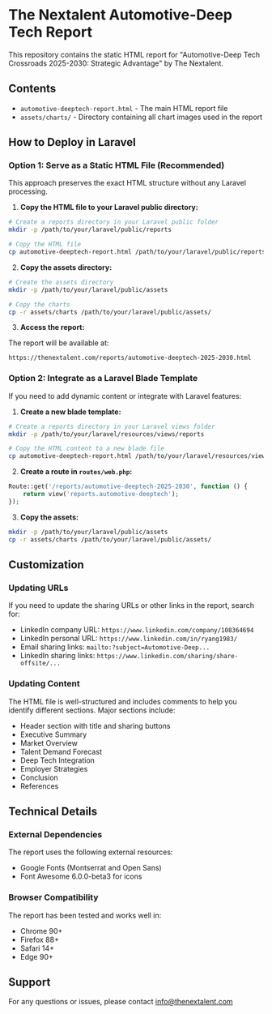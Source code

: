 # The Nextalent Automotive-Deep Tech Report

This repository contains the static HTML report for "Automotive-Deep Tech Crossroads 2025-2030: Strategic Advantage" by The Nextalent.

## Contents

- `automotive-deeptech-report.html` - The main HTML report file
- `assets/charts/` - Directory containing all chart images used in the report

## How to Deploy in Laravel

### Option 1: Serve as a Static HTML File (Recommended)

This approach preserves the exact HTML structure without any Laravel processing.

1. **Copy the HTML file to your Laravel public directory:**

```bash
# Create a reports directory in your Laravel public folder
mkdir -p /path/to/your/laravel/public/reports

# Copy the HTML file
cp automotive-deeptech-report.html /path/to/your/laravel/public/reports/automotive-deeptech-2025-2030.html
```

2. **Copy the assets directory:**

```bash
# Create the assets directory
mkdir -p /path/to/your/laravel/public/assets

# Copy the charts
cp -r assets/charts /path/to/your/laravel/public/assets/
```

3. **Access the report:**

The report will be available at:
```
https://thenextalent.com/reports/automotive-deeptech-2025-2030.html
```

### Option 2: Integrate as a Laravel Blade Template

If you need to add dynamic content or integrate with Laravel features:

1. **Create a new blade template:**

```bash
# Create a reports directory in your Laravel views folder
mkdir -p /path/to/your/laravel/resources/views/reports

# Copy the HTML content to a new blade file
cp automotive-deeptech-report.html /path/to/your/laravel/resources/views/reports/automotive-deeptech.blade.php
```

2. **Create a route in `routes/web.php`:**

```php
Route::get('/reports/automotive-deeptech-2025-2030', function () {
    return view('reports.automotive-deeptech');
});
```

3. **Copy the assets:**

```bash
mkdir -p /path/to/your/laravel/public/assets
cp -r assets/charts /path/to/your/laravel/public/assets/
```

## Customization

### Updating URLs

If you need to update the sharing URLs or other links in the report, search for:

- LinkedIn company URL: `https://www.linkedin.com/company/108364694`
- LinkedIn personal URL: `https://www.linkedin.com/in/ryang1983/`
- Email sharing links: `mailto:?subject=Automotive-Deep...`
- LinkedIn sharing links: `https://www.linkedin.com/sharing/share-offsite/...`

### Updating Content

The HTML file is well-structured and includes comments to help you identify different sections. Major sections include:

- Header section with title and sharing buttons
- Executive Summary
- Market Overview
- Talent Demand Forecast
- Deep Tech Integration
- Employer Strategies
- Conclusion
- References

## Technical Details

### External Dependencies

The report uses the following external resources:

- Google Fonts (Montserrat and Open Sans)
- Font Awesome 6.0.0-beta3 for icons

### Browser Compatibility

The report has been tested and works well in:
- Chrome 90+
- Firefox 88+
- Safari 14+
- Edge 90+

## Support

For any questions or issues, please contact info@thenextalent.com